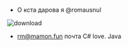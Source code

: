
- О кста дарова я @romausnul

![download](https://user-images.githubusercontent.com/119739400/211413529-76c22f1c-ca77-4162-9352-7fabcdd62115.gif)





- rm@mamon.fun почта
C# love. Java
<!---
romausnul/romausnul is a ✨ special ✨ repository because its `README.md` (this file) appears on your GitHub profile.
You can click the Preview link to take a look at your changes.
--->
